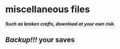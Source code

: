 # miscellaneous files
##### Such as broken crafts, download at your own risk.
## **_Backup!!!_ your saves**
